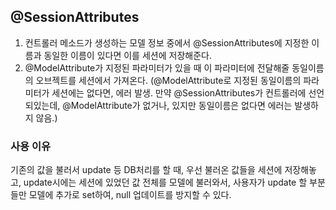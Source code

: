 ## @SessionAttributes
1. 컨트롤러 메소드가 생성하는 모델 정보 중에서 @SessionAttributes에 지정한 이름과 동일한 이름이 있다면 이를 세션에 저장해준다.  
2. @ModelAttribute가 지정된 파라미터가 있을 때 이 파라미터에 전달해줄 동일이름의 오브젝트를 세션에서 가져온다. 
(@ModelAttribute로 지정된 동일이름의 파라미터가 세션에는 없다면, 에러 발생. 만약 @SessionAttributes가 컨트롤러에 선언되있는데, @ModelAttribute가 없거나, 있지만 동일이름은 없다면 에러는 발생하지 않음.)

### 사용 이유
기존의 값을 불러서 update 등 DB처리를 할 때, 우선 불러온 값들을 세션에 저장해놓고, update시에는 세션에 있었던 값 전체를 모델에 불러와서, 사용자가 update 할 부분들만 모델에 추가로 set하여, null 업데이트를 방지할 수 있다.

